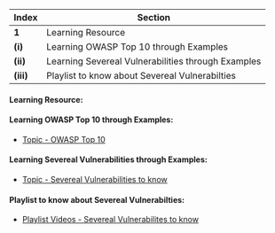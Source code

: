 Index | Section
---   | ---
**1** | Learning Resource
**(i)** | Learning OWASP Top 10 through Examples
**(ii)** | Learning Severeal Vulnerabilities through Examples
**(iii)** | Playlist to know about Severeal Vulnerabilties



#### Learning Resource:


#### Learning OWASP Top 10 through Examples:

  * [Topic - OWASP Top 10](https://www.hacksplaining.com/owasp)


#### Learning Severeal Vulnerabilities through Examples:

  * [Topic - Severeal Vulnerabilities to know](https://www.hacksplaining.com/lessons)


#### Playlist to know about Severeal Vulnerabilties:

  * [Playlist Videos - Severeal Vulnerabilites to know](https://www.youtube.com/c/RanaKhalil101/playlists)
